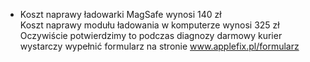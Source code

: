 - Koszt naprawy ładowarki MagSafe wynosi 140 zł  
  Koszt naprawy modułu ładowania w komputerze wynosi 325 zł  
  Oczywiście potwierdzimy to podczas diagnozy
  darmowy kurier
  wystarczy wypełnić formularz na stronie www.applefix.pl/formularz

